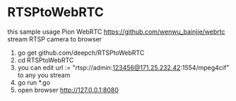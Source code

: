 # RTSPtoWebRTC

this sample usage Pion WebRTC https://github.com/wenwu_bainjie/webrtc stream RTSP camera to browser

1) go get github.com/deepch/RTSPtoWebRTC
2) cd RTSPtoWebRTC
3) you can edit 	url := "rtsp://admin:123456@171.25.232.42:1554/mpeg4cif" to any you stream
4) go run *.go
5) open browser http://127.0.0.1:8080

